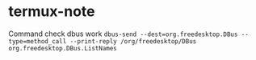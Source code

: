 # termux-note

Command check dbus work
`dbus-send --dest=org.freedesktop.DBus --type=method_call --print-reply /org/freedesktop/DBus org.freedesktop.DBus.ListNames`
